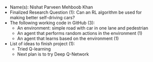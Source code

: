 - Name(s): Nishat Parveen Mehboob Khan
- Finalized Research Question (1): Can an RL algorithm be used for making better self-driving cars?
- The following working code in GitHub (3): 
    - An environment: simple road with car in one lane and pedestrian 
    - An agent that performs random actions in the environment (1) 
    - An agent that learns based on the environment (1)
- List of ideas to finish project (1):
    - Tried Q-learning
    - Next plan is to try Deep Q-Network